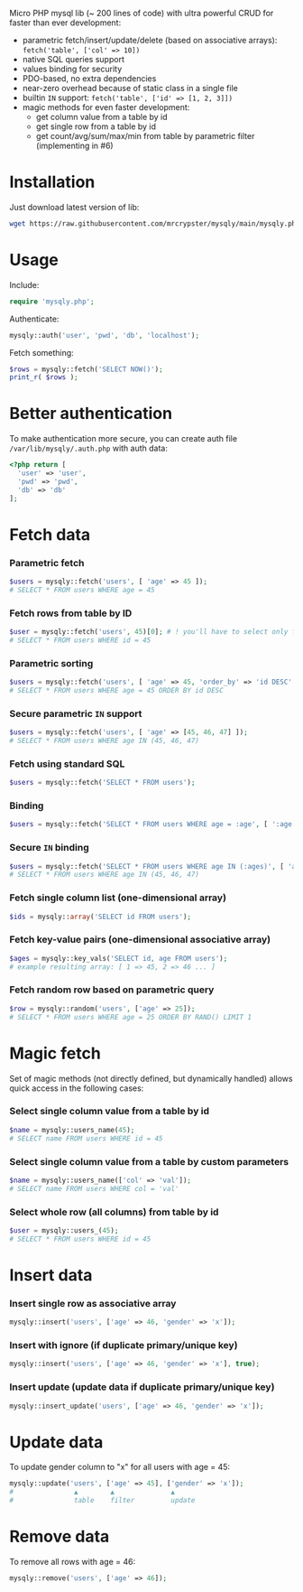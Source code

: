 Micro PHP mysql lib (~ 200 lines of code) with ultra powerful CRUD for faster than ever development:
- parametric fetch/insert/update/delete (based on associative arrays): `fetch('table', ['col' => 10])`
- native SQL queries support
- values binding for security
- PDO-based, no extra dependencies
- near-zero overhead because of static class in a single file
- builtin `IN` support: `fetch('table', ['id' => [1, 2, 3]])`
- magic methods for even faster development:
  - get column value from a table by id
  - get single row from a table by id
  - get count/avg/sum/max/min from table by parametric filter (implementing in #6)

# Installation
Just download latest version of lib:
```bash
wget https://raw.githubusercontent.com/mrcrypster/mysqly/main/mysqly.php
```

# Usage
Include:
```php
require 'mysqly.php';
```

Authenticate:
```php
mysqly::auth('user', 'pwd', 'db', 'localhost');
```

Fetch something:
```php
$rows = mysqly::fetch('SELECT NOW()');
print_r( $rows );
```

# Better authentication
To make authentication more secure, you can create auth file `/var/lib/mysqly/.auth.php` with auth data:
```php
<?php return [
  'user' => 'user',
  'pwd' => 'pwd',
  'db' => 'db'
];
```

# Fetch data
### Parametric fetch
```php
$users = mysqly::fetch('users', [ 'age' => 45 ]);
# SELECT * FROM users WHERE age = 45
```

### Fetch rows from table by ID
```php
$user = mysqly::fetch('users', 45)[0]; # ! you'll have to select only first row from results
# SELECT * FROM users WHERE id = 45
```

### Parametric sorting
```php
$users = mysqly::fetch('users', [ 'age' => 45, 'order_by' => 'id DESC' ]);
# SELECT * FROM users WHERE age = 45 ORDER BY id DESC
```

### Secure parametric `IN` support
```php
$users = mysqly::fetch('users', [ 'age' => [45, 46, 47] ]);
# SELECT * FROM users WHERE age IN (45, 46, 47)
```

### Fetch using standard SQL
```php
$users = mysqly::fetch('SELECT * FROM users');
```

### Binding
```php
$users = mysqly::fetch('SELECT * FROM users WHERE age = :age', [ ':age' => $_GET['age'] ]);
```

### Secure `IN` binding
```php
$users = mysqly::fetch('SELECT * FROM users WHERE age IN (:ages)', [ 'ages' => [45, 46, 47] ]);
# SELECT * FROM users WHERE age IN (45, 46, 47)
```

### Fetch single column list (one-dimensional array)
```php
$ids = mysqly::array('SELECT id FROM users');
```

### Fetch key-value pairs (one-dimensional associative array)
```php
$ages = mysqly::key_vals('SELECT id, age FROM users');
# example resulting array: [ 1 => 45, 2 => 46 ... ]
```

### Fetch random row based on parametric query
```php
$row = mysqly::random('users', ['age' => 25]);
# SELECT * FROM users WHERE age = 25 ORDER BY RAND() LIMIT 1
```


# Magic fetch
Set of magic methods (not directly defined, but dynamically handled) allows quick access in the following cases:
### Select single column value from a table by id
```php
$name = mysqly::users_name(45);
# SELECT name FROM users WHERE id = 45
```

### Select single column value from a table by custom parameters
```php
$name = mysqly::users_name(['col' => 'val']);
# SELECT name FROM users WHERE col = 'val'
```

### Select whole row (all columns) from table by id
```php
$user = mysqly::users_(45);
# SELECT * FROM users WHERE id = 45
```


# Insert data
### Insert single row as associative array
```php
mysqly::insert('users', ['age' => 46, 'gender' => 'x']);
```

### Insert with ignore (if duplicate primary/unique key)
```php
mysqly::insert('users', ['age' => 46, 'gender' => 'x'], true);
```

### Insert update (update data if duplicate primary/unique key)
```php
mysqly::insert_update('users', ['age' => 46, 'gender' => 'x']);
```

# Update data
To update gender column to "x" for all users with age = 45:
```php
mysqly::update('users', ['age' => 45], ['gender' => 'x']);
#               ▲        ▲              ▲
#               table    filter         update
```

# Remove data
To remove all rows with age = 46:
```php
mysqly::remove('users', ['age' => 46]);
```
